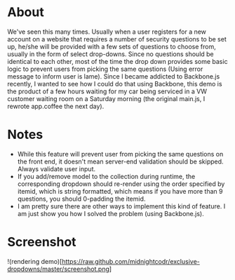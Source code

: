 # About
We've seen this many times. Usually when a user registers for a new account on a website that requires a number of security questions to be set up, he/she will be provided with a few sets of questions to choose from, usually in the form of select drop-downs. Since no questions should be identical to each other, most of the time the drop down provides some basic logic to prevent users from picking the same questions (Using error message to inform user is lame). Since I became addicted to Backbone.js recently, I wanted to see how I could do that using Backbone, this demo is the product of a few hours waiting for my car being serviced in a VW customer waiting room on a Saturday morning (the original main.js, I rewrote app.coffee the next day).

# Notes
* While this feature will prevent user from picking the same questions on the front end, it doesn't mean server-end validation should be skipped. Always validate user input.
* If you add/remove model to the collection during runtime, the corresponding dropdown should re-render using the order specified by itemid, which is string formatted, which means if you have more than 9 questions, you should 0-padding the itemid.
* I am pretty sure there are other ways to implement this kind of feature. I am just show you how I solved the problem (using Backbone.js).

# Screenshot
!(rendering demo)[https://raw.github.com/midnightcodr/exclusive-dropdowns/master/screenshot.png]
